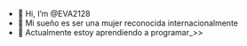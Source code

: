 - 👋 Hi, I’m @EVA2128
- 👀 Mi sueño es ser una mujer reconocida internacionalmente 
- 🌱 Actualmente estoy aprendiendo a programar_>>

<!--
EVA2128/EVA2128 is a ✨ special ✨ repository because its `README.md` (this file) appears on your GitHub profile.
You can click the Preview link to take a look at your changes.
--->
